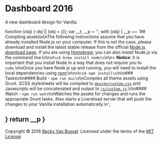 # Dashboard 2016

A new dashboard design for Vanilla.

function (obj) {
obj || (obj = {});
var __t, __p = '';
with (obj) {
__p += '## Compiling assets\n\nThe following instructions assume that you have already installed Node.js on your computer. If this is not the case, please download and install the latest stable release from the official [Node.js download page](http://nodejs.org/download/). If you are using [Homebrew](http://brew.sh/), you can also install Node.js via the command line:\n\n```sh\n$ brew install node\n```\n\n> __Notice__: It is important that you install Node in a way that does not require you to `sudo`.\n\nOnce you have Node.js up and running, you will need to install the local dependencies using [npm](http://npmjs.org):\n\n```sh\n$ npm install\n```\n\n### Tasks\n\n#### Build - `npm run build`\nCompiles all theme assets using Grunt. SCSS stylesheets will be compiled to [`design/custom.css`](design/custom.css) and Javascripts will be concatenated and output to [`js/custom.js`](js/custom.js).\n\n#### Watch - `npm run watch`\nWatches the assets for changes and runs the appropriate Grunt tasks. Also starts a Livereload server that will push the changes to your Vanilla installation automatically.\n';

}
return __p
}
---
Copyright &copy; 2016 [Becky Van Bussel](https://vanillaforums.com). Licensed under the terms of the [MIT License](LICENSE.md).
